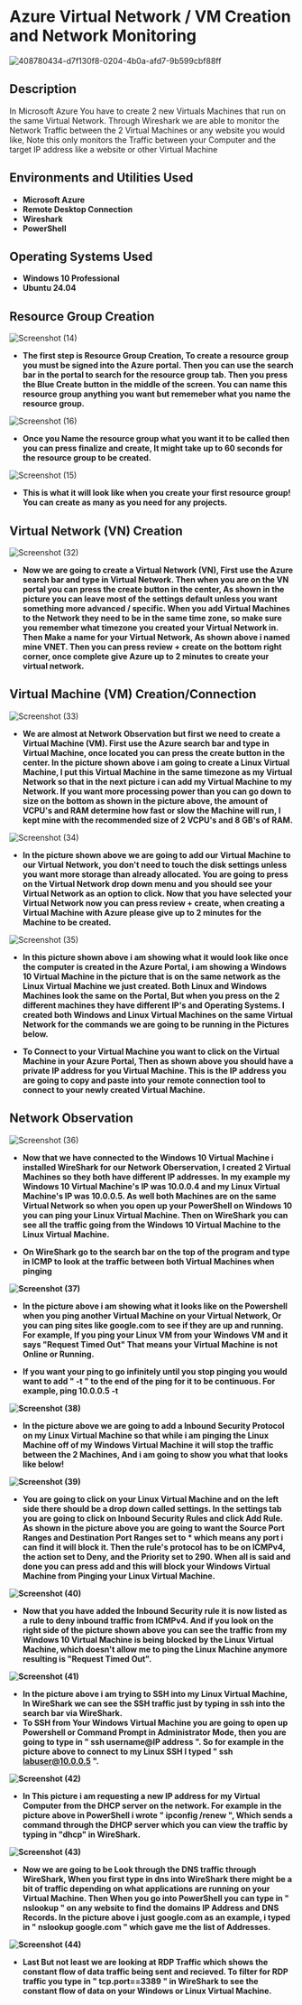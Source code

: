 <h1>Azure Virtual Network / VM Creation and Network Monitoring</h1>

![408780434-d7f130f8-0204-4b0a-afd7-9b599cbf88ff](https://github.com/user-attachments/assets/e85c0b09-04c4-4a75-be67-48e9c052c11b)

<h2>Description</h2>
In Microsoft Azure You have to create 2 new Virtuals Machines that run on the same Virtual Network. Through Wireshark we are able to monitor the Network Traffic between the 2 Virtual Machines or any website you would like, Note this only monitors the Traffic between your Computer and the target IP address like a website or other Virtual Machine 
<br />


<h2>Environments and Utilities Used</h2>

- <b>Microsoft Azure</b>
- <b>Remote Desktop Connection</b> 
- <b>Wireshark</b>
- <b>PowerShell</b>

<h2>Operating Systems Used </h2>

- <b>Windows 10 Professional</b>
- <b>Ubuntu 24.04</b>

<h2> Resource Group Creation </h2>

![Screenshot (14)](https://github.com/user-attachments/assets/64fc4a85-b446-443a-adc2-cebd4ad2c408)

- <b>The first step is Resource Group Creation, To create a resource group you must be signed into the Azure portal. Then you can use the search bar in the portal to search for the resource group tab. Then you press the Blue Create button in the middle of the screen. You can name this resource group anything you want but rememeber what you name the resource group.</b>

![Screenshot (16)](https://github.com/user-attachments/assets/43f70539-1f0f-4fdf-8282-09188f2f00da)

- <b>Once you Name the resource group what you want it to be called then you can press finalize and create, It might take up to 60 seconds for the resource group to be created.</b>

![Screenshot (15)](https://github.com/user-attachments/assets/a61aae6a-806d-4787-bd0c-da32b8f89394)

- <b>This is what it will look like when you create your first resource group! You can create as many as you need for any projects.</b>

<h2> Virtual Network (VN) Creation </h2>

![Screenshot (32)](https://github.com/user-attachments/assets/246d8973-7429-4d39-aeb8-d39bc9bc526b)

- <b>Now we are going to create a Virtual Network (VN), First use the Azure search bar and type in Virtual Network. Then when you are on the VN portal you can press the create button in the center, As shown in the picture you can leave most of the settings default unless you want something more advanced / specific. When you add Virtual Machines to the Network they need to be in the same time zone, so make sure you remember what timezone you created your Virtual Network in. Then Make a name for your Virtual Network, As shown above i named mine VNET. Then you can press review + create on the bottom right corner, once complete give Azure up to 2 minutes to create your virtual network.</b>

<h2> Virtual Machine (VM) Creation/Connection </h2>

![Screenshot (33)](https://github.com/user-attachments/assets/64485b6e-66f6-45db-abbc-66087fb3388f)

- <b>We are almost at Network Observation but first we need to create a Virtual Machine (VM). First use the Azure search bar and type in Virtual Machine, once located you can press the create button in the center. In the picture shown above i am going to create a Linux Virtual Machine, I put this Virtual Machine in the same timezone as my Virtual Network so that in the next picture i can add my Virtual Machine to my Network. If you want more processing power than you can go down to size on the bottom as shown in the picture above, the amount of VCPU's and RAM determine how fast or slow the Machine will run, I kept mine with the recommended size of 2 VCPU's and 8 GB's of RAM.</b>

![Screenshot (34)](https://github.com/user-attachments/assets/55ca5a8c-65fa-423e-9fea-332d2ce7a3ce)

- <b>In the picture shown above we are going to add our Virtual Machine to our Virtual Network, you don't need to touch the disk settings unless you want more storage than already allocated. You are going to press on the Virtual Network drop down menu and you should see your Virtual Network as an option to click. Now that you have selected your Virtual Network now you can press review + create, when creating a Virtual Machine with Azure please give up to 2 minutes for the Machine to be created.</b>

![Screenshot (35)](https://github.com/user-attachments/assets/3de820ae-d330-403b-8f68-5694ac21db6c)

- <b>In this picture shown above i am showing what it would look like once the computer is created in the Azure Portal, i am showing a Windows 10 Virtual Machine in the picture that is on the same network as the Linux Virtual Machine we just created. Both Linux and Windows Machines look the same on the Portal, But when you press on the 2 different machines they have different IP's and Operating Systems. I created both Windows and Linux Virtual Machines on the same Virtual Network for the commands we are going to be running in the Pictures below.</b>

- <b>To Connect to your Virtual Machine you want to click on the Virtual Machine in your Azure Portal, Then as shown above you should have a private IP address for you Virtual Machine. This is the IP address you are going to copy and paste into your remote connection tool to connect to your newly created Virtual Machine.</b>

<h2> Network Observation </h2>

![Screenshot (36)](https://github.com/user-attachments/assets/0b54a7dd-9cdb-4c15-9328-64d2c66d01a9)

- <b> Now that we have connected to the Windows 10 Virtual Machine i installed WireShark for our Network Oberservation, I created 2 Virtual Machines so they both have different IP addresses. In my example my Windows 10 Virtual Machine's IP was 10.0.0.4 and my Linux Virtual Machine's IP was 10.0.0.5. As well both Machines are on the same Virtual Network so when you open up your PowerShell on Windows 10 you can ping your Linux Virtual Machine. Then on WireShark you can see all the traffic going from the Windows 10 Virtual Machine to the Linux Virtual Machine.</b>

- <b> On WireShark go to the search bar on the top of the program and type in ICMP to look at the traffic between both Virtual Machines when pinging

![Screenshot (37)](https://github.com/user-attachments/assets/578f9562-0d4f-4e01-a791-835f7904e63d)

- <b>In the picture above i am showing what it looks like on the Powershell when you ping another Virtual Machine on your Virtual Network, Or you can ping sites like google.com to see if they are up and running. For example, If you ping your Linux VM from your Windows VM and it says "Request Timed Out" That means your Virtual Machine is not Online or Running.</b>

- <b>If you want your ping to go infinitely until you stop pinging you would want to add " -t " to the end of the ping for it to be continuous. For example, ping 10.0.0.5 -t </b>

![Screenshot (38)](https://github.com/user-attachments/assets/16f612ee-b8c4-434e-8b82-e3bc772c82f6)

- <b>In the picture above we are going to add a Inbound Security Protocol on my Linux Virtual Machine so that while i am pinging the Linux Machine off of my Windows Virtual Machine it will stop the traffic between the 2 Machines, And i am going to show you what that looks like below!</b>

![Screenshot (39)](https://github.com/user-attachments/assets/78f63411-abf3-4862-86ba-2f12ba153856)

- <b>You are going to click on your Linux Virtual Machine and on the left side there should be a drop down called settings. In the settings tab you are going to click on Inbound Security Rules and click Add Rule. As shown in the picture above you are going to want the Source Port Ranges and Destination Port Ranges set to * which means any port i can find it will block it. Then the rule's protocol has to be on ICMPv4, the action set to Deny, and the Priority set to 290. When all is said and done you can press add and this will block your Windows Virtual Machine from Pinging your Linux Virtual Machine.</b>

![Screenshot (40)](https://github.com/user-attachments/assets/bc58b358-1d8e-49fc-b98d-21dfa94c19dd)

- <b>Now that you have added the Inbound Security rule it is now listed as a rule to deny inbound traffic from ICMPv4. And if you look on the right side of the picture shown above you can see the traffic from my Windows 10 Virtual Machine is being blocked by the Linux Virtual Machine, which doesn't allow me to ping the Linux Machine anymore resulting is "Request Timed Out".</b>

![Screenshot (41)](https://github.com/user-attachments/assets/fb113d00-25f2-4473-bb4f-32b1d89cb325)

- <b>In the picture above i am trying to SSH into my Linux Virtual Machine, In WireShark we can see the SSH traffic just by typing in ssh into the search bar via WireShark.
- <b>To SSH from Your Windows Virtual Machine you are going to open up Powershell or Command Prompt in Administrator Mode, then you are going to type in " ssh username@IP address ". So for example in the picture above to connect to my Linux SSH I typed " ssh labuser@10.0.0.5 ".</b>

![Screenshot (42)](https://github.com/user-attachments/assets/0c07d3d9-fd11-4cc0-870b-4d79450b02cd)

- <b>In This picture i am requesting a new IP address for my Virtual Computer from the DHCP server on the network. For example in the picture above in PowerShell i wrote " ipconfig /renew ", Which sends a command through the DHCP server which you can view the traffic by typing in "dhcp" in WireShark.</b>

![Screenshot (43)](https://github.com/user-attachments/assets/97bbbbb6-a433-4102-ba1d-0f48bcc34ca4)

- <b>Now we are going to be Look through the DNS traffic through WireShark, When you first type in dns into WireShark there might be a bit of traffic depending on what applications are running on your Virtual Machine. Then When you go into PowerShell you can type in " nslookup " on any website to find the domains IP Address and DNS Records. In the picture above i just google.com as an example, i typed in " nslookup google.com " which gave me the list of Addresses.</b>

![Screenshot (44)](https://github.com/user-attachments/assets/36fc46a6-b99a-4005-9ca2-6a0f056b198c)

- <b>Last But not least we are looking at RDP Traffic which shows the constant flow of data traffic being sent and recieved. To filter for RDP traffic you type in " tcp.port==3389 " in WireShark to see the constant flow of data on your Windows or Linux Virtual Machine.</b>
